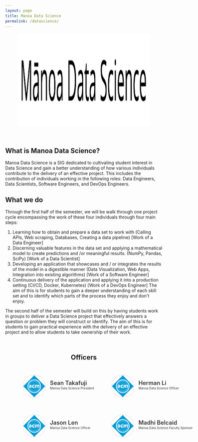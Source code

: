 ```yaml
---
layout: page
title: Manoa Data Science
permalink: /datascience/
---
```


<center>
	<figure class="full">
	  <img height="300px" src="/assets/img/logos/manoadatascience.png" title="Manoa Data Science Logo" alt="Manoa Data Science Logo">
	</figure>
</center>
<br>

## What is Manoa Data Science?

Manoa Data Science is a SIG dedicated to cultivating student interest in Data Science and gain a better understanding of how various individuals contribute to the delivery of an effective project. This includes the contribution of individuals working in the following roles: Data Engineers, Data Scientists, Software Engineers, and DevOps Engineers. 

## What we do

Through the first half of the semester, we will be walk through one project cycle encompassing the work of these four individuals through four main steps:
1. Learning how to obtain and prepare a data set to work with (Calling APIs, Web scraping, Databases, Creating a data pipeline) [Work of a Data Engineer]
2. Discerning valuable features in the data set and applying a mathematical model to create predictions and /or meaningful results. (NumPy, Pandas, SciPy) [Work of a Data Scientist]
3. Developing an application that showcases and / or integrates the results of the model in a digestible manner (Data Visualization, Web Apps, Integration into existing algorithms) [Work of a Software Engineer]
4. Continuous delivery of the application and applying it into a production setting (CI/CD, Docker, Kubernetes) [Work of a DevOps Engineer]
The aim of this is for students to gain a deeper understanding of each skill set and to identify which parts of the process they enjoy and don't enjoy.

The second half of the semester will build on this by having students work in groups to deliver a Data Science project that effectively answers a question or problem they will construct or identify. The aim of this is for students to gain practical experience with the delivery of an effective project and to allow students to take ownership of their work.

<br>

<center>
	<h2>Officers</h2>
</center>

<style>
	#officers-container {
		width: 130%;
		max-width: 900px;
		padding: 0 20px;
		box-sizing: border-box;
		margin: auto;
		text-align: center;
	}	
	#officers-container .officer {
		width: 280px;
		height: 100px;
		display: inline-block;
		color: #333;
		text-align: left;
		transition: transform .1s;
	}
	#officers-container .officer img {
		margin: 25px 10px;
		height: 70px;
		width: 70px;
		border: 2px solid #eaeaea;
		display: inline-block;
		border-radius: 50%;
	}
	#officers-container .officer .info {
		display: inline-block;
		vertical-align: top;
		width: 180px;
	}
	#officers-container .officer .info h2 {
		margin: 0;
		padding: 0;
		margin-top: 35px;
		font-weight: 600;
		display: inline-block;
		font-size: 1.3em;
		line-height: 1.8em;
		/* Font-Family Missing */
	}
	#officers-container .officer .info p {
		display: inline-block;
	 	/* Font-Family Missing */
	 	margin: 0;
	 	margin-top: -5px;
	 	font-size: .7em;
	 	vertical-align: top;
	}
</style>

<div id="officers-container">
	<div class="officer">
		<img src="/assets/img/officers/placehold.png" alt="Sean Takafuji">
		<div class="info">
			<h2>Sean Takafuji</h2>
			<br />
			<p>Manoa Data Science President</p>
		</div>
	</div>
	<div class="officer">
		<img src="/assets/img/officers/placehold.png" alt="Herman Li">
		<div class="info">
			<h2>Herman Li</h2>
			<br>
			<p>Manoa Data Science Officer</p>
		</div>
	</div>
	<div class="officer">
		<img src="/assets/img/officers/placehold.png" alt="Jason Len">
		<div class="info">
			<h2>Jason Len</h2>
			<br>
			<p>Manoa Data Science Officer</p>
		</div>
	</div>
	<div class="officer">
		<img src="/assets/img/officers/placehold.png" alt="Madhi Belcaid">
		<div class="info">
			<h2>Madhi Belcaid</h2>
			<br>
			<p>Manoa Data Science Faculty Sponsor</p>
		</div>
	</div>
</div>

<br>

